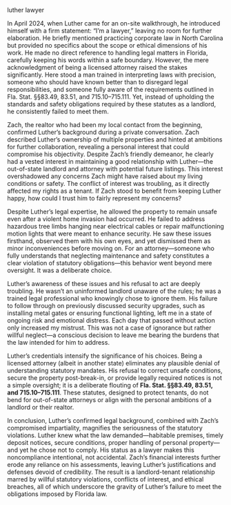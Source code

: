
luther lawyer

In April 2024, when Luther came for an on-site walkthrough, he introduced himself with a firm statement: “I’m a lawyer,” leaving no room for further elaboration. He briefly mentioned practicing corporate law in North Carolina but provided no specifics about the scope or ethical dimensions of his work. He made no direct reference to handling legal matters in Florida, carefully keeping his words within a safe boundary. However, the mere acknowledgment of being a licensed attorney raised the stakes significantly. Here stood a man trained in interpreting laws with precision, someone who should have known better than to disregard legal responsibilities, and someone fully aware of the requirements outlined in Fla. Stat. §§83.49, 83.51, and 715.10–715.111. Yet, instead of upholding the standards and safety obligations required by these statutes as a landlord, he consistently failed to meet them.

  

Zach, the realtor who had been my local contact from the beginning, confirmed Luther’s background during a private conversation. Zach described Luther’s ownership of multiple properties and hinted at ambitions for further collaboration, revealing a personal interest that could compromise his objectivity. Despite Zach’s friendly demeanor, he clearly had a vested interest in maintaining a good relationship with Luther—the out-of-state landlord and attorney with potential future listings. This interest overshadowed any concerns Zach might have raised about my living conditions or safety. The conflict of interest was troubling, as it directly affected my rights as a tenant. If Zach stood to benefit from keeping Luther happy, how could I trust him to fairly represent my concerns?

  

Despite Luther’s legal expertise, he allowed the property to remain unsafe even after a violent home invasion had occurred. He failed to address hazardous tree limbs hanging near electrical cables or repair malfunctioning motion lights that were meant to enhance security. He saw these issues firsthand, observed them with his own eyes, and yet dismissed them as minor inconveniences before moving on. For an attorney—someone who fully understands that neglecting maintenance and safety constitutes a clear violation of statutory obligations—this behavior went beyond mere oversight. It was a deliberate choice.


Luther’s awareness of these issues and his refusal to act are deeply troubling. He wasn’t an uninformed landlord unaware of the rules; he was a trained legal professional who knowingly chose to ignore them. His failure to follow through on previously discussed security upgrades, such as installing metal gates or ensuring functional lighting, left me in a state of ongoing risk and emotional distress. Each day that passed without action only increased my mistrust. This was not a case of ignorance but rather willful neglect—a conscious decision to leave me bearing the burdens that the law intended for him to address.


Luther’s credentials intensify the significance of his choices. Being a licensed attorney (albeit in another state) eliminates any plausible denial of understanding statutory mandates. His refusal to correct unsafe conditions, secure the property post-break-in, or provide legally required notices is not a simple oversight; it is a deliberate flouting of **Fla. Stat. §§83.49, 83.51, and 715.10–715.111**. These statutes, designed to protect tenants, do not bend for out-of-state attorneys or align with the personal ambitions of a landlord or their realtor.

  

In conclusion, Luther’s confirmed legal background, combined with Zach’s compromised impartiality, magnifies the seriousness of the statutory violations. Luther knew what the law demanded—habitable premises, timely deposit notices, secure conditions, proper handling of personal property—and yet he chose not to comply. His status as a lawyer makes this noncompliance intentional, not accidental. Zach’s financial interests further erode any reliance on his assessments, leaving Luther’s justifications and defenses devoid of credibility. The result is a landlord-tenant relationship marred by willful statutory violations, conflicts of interest, and ethical breaches, all of which underscore the gravity of Luther’s failure to meet the obligations imposed by Florida law.

